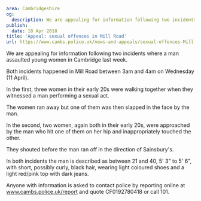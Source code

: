 ```yaml
area: Cambridgeshire
og:
  description: We are appealing for information following two incidents where a man assaulted young women in Cambridge last week.
publish:
  date: 18 Apr 2018
title: 'Appeal: sexual offences in Mill Road'
url: https://www.cambs.police.uk/news-and-appeals/sexual-offences-Mill-Road
```

We are appealing for information following two incidents where a man assaulted young women in Cambridge last week.

Both incidents happened in Mill Road between 3am and 4am on Wednesday (11 April).

In the first, three women in their early 20s were walking together when they witnessed a man performing a sexual act.

The women ran away but one of them was then slapped in the face by the man.

In the second, two women, again both in their early 20s, were approached by the man who hit one of them on her hip and inappropriately touched the other.

They shouted before the man ran off in the direction of Sainsbury's.

In both incidents the man is described as between 21 and 40, 5' 3" to 5' 6", with short, possibly curly, black hair, wearing light coloured shoes and a light red/pink top with dark jeans.

Anyone with information is asked to contact police by reporting online at www.cambs.police.uk/report and quote CF0192780418 or call 101.
